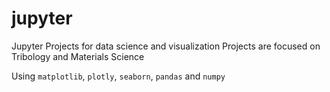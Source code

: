 # jupyter
Jupyter Projects for data science and visualization
Projects are focused on Tribology and Materials Science

Using ``matplotlib``, ``plotly``, ``seaborn``, ``pandas`` and ``numpy``
